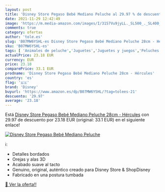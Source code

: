 ```yaml
---
layout: post
title: 'Disney Store Pegaso Bebé Mediano Peluche al 29.97 % de descuento'
date: 2021-11-29 12:42:49
image: 'https://m.media-amazon.com/images/I/3157Vu9jyLL._SL500_._SL400_.jpg'
comments: true
category: ofertas
author: 'tole.es'
slug: 'B07MW6YSHL-es Disney Store Pegaso Bebé Mediano Peluche 28cm - Hércules'
sku: 'B07MW6YSHL-es'
tags: [ 'Animales de peluche','Juguetes','Juguetes y juegos','Peluches','disney','peluche', ]
actualPrice: 23.18 EUR
currency: EUR
price: 23.18
comparePrice: 33.1 EUR
prodname: 'Disney Store Pegaso Bebé Mediano Peluche 28cm - Hércules'
country: 'es'
flag: '🇪🇸'
brand: 'Disney'
buyurl: 'https://www.amazon.es/dp/B07MW6YSHL/?tag=tolees-21'
descuento: '29.97'
average: '23.18'
---
```


Está [Disney Store Pegaso Bebé Mediano Peluche 28cm - Hércules](https://www.amazon.es/dp/B07MW6YSHL/?tag=tolees-21) con 29.97 de descuento por 23.18 EUR (original: 33.1 EUR) en el siguiente enlace!

[![Disney Store Pegaso Bebé Mediano Peluche](https://m.media-amazon.com/images/I/3157Vu9jyLL._SL500_._SL400_.jpg)](https://www.amazon.es/dp/B07MW6YSHL/?tag=tolees-21)

ℹ️:

- Detalles bordados
- Orejas y alas 3D
- Acabado suave al tacto
- Genuino, original, auténtico creado para Disney Store & ShopDisney
- Fabricado en una postura tumbada

[🛒 Ver la oferta!!](https://www.amazon.es/dp/B07MW6YSHL/?tag=tolees-21)
